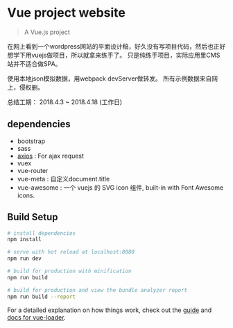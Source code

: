 # Vue project website

> A Vue.js project

在网上看到一个wordpress网站的平面设计稿，好久没有写项目代码，然后也正好想学下用vuejs做项目，所以就拿来练手了。
只是纯练手项目，实际应用里CMS站并不适合做SPA。

使用本地json模拟数据，用webpack devServer做转发。
所有示例数据来自网上，侵权删。

总结工期： 2018.4.3 ~ 2018.4.18 (工作日)

## dependencies
- bootstrap
- sass
- [axios](https://github.com/axios/axios) : For ajax request
- vuex
- vue-router
- vue-meta : 自定义document.title
- vue-awesome : 一个 vuejs 的 SVG icon 组件, built-in with Font Awesome icons. 


## Build Setup

``` bash
# install dependencies
npm install

# serve with hot reload at localhost:8080
npm run dev

# build for production with minification
npm run build

# build for production and view the bundle analyzer report
npm run build --report
```

For a detailed explanation on how things work, check out the [guide](http://vuejs-templates.github.io/webpack/) and [docs for vue-loader](http://vuejs.github.io/vue-loader).
